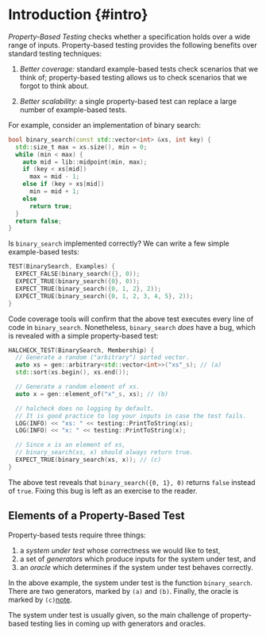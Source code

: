 # Introduction {#intro}

_Property-Based Testing_ checks whether a specification holds over a wide range of inputs. Property-based testing provides the following benefits over standard testing techniques:

1. _Better coverage:_ standard example-based tests check scenarios that we think of; property-based testing allows us to check scenarios that we forgot to think about.

2. _Better scalability:_ a single property-based test can replace a large number of example-based tests.

For example, consider an implementation of binary search:

```cpp
bool binary_search(const std::vector<int> &xs, int key) {
  std::size_t max = xs.size(), min = 0;
  while (min < max) {
    auto mid = lib::midpoint(min, max);
    if (key < xs[mid])
      max = mid - 1;
    else if (key > xs[mid])
      min = mid + 1;
    else
      return true;
  }
  return false;
}
```

Is `binary_search` implemented correctly? We can write a few simple example-based tests:

```cpp
TEST(BinarySearch, Examples) {
  EXPECT_FALSE(binary_search({}, 0));
  EXPECT_TRUE(binary_search({0}, 0));
  EXPECT_TRUE(binary_search({0, 1, 2}, 2));
  EXPECT_TRUE(binary_search({0, 1, 2, 3, 4, 5}, 2));
}
```

Code coverage tools will confirm that the above test executes every line of code in `binary_search`. Nonetheless, `binary_search` _does_ have a bug, which is revealed with a simple property-based test:

```cpp
HALCHECK_TEST(BinarySearch, Membership) {
  // Generate a random ("arbitrary") sorted vector.
  auto xs = gen::arbitrary<std::vector<int>>("xs"_s); // (a)
  std::sort(xs.begin(), xs.end());

  // Generate a random element of xs.
  auto x = gen::element_of("x"_s, xs); // (b)

  // halcheck does no logging by default.
  // It is good practice to log your inputs in case the test fails.
  LOG(INFO) << "xs: " << testing::PrintToString(xs);
  LOG(INFO) << "x: " << testing::PrintToString(x);

  // Since x is an element of xs,
  // binary_search(xs, x) should always return true.
  EXPECT_TRUE(binary_search(xs, x)); // (c)
}
```

The above test reveals that `binary_search({0, 1}, 0)` returns `false` instead of `true`. Fixing this bug is left as an exercise to the reader.

## Elements of a Property-Based Test

Property-based tests require three things:

1. a _system under test_ whose correctness we would like to test,
2. a set of _generators_ which produce inputs for the system under test, and
3. an _oracle_ which determines if the system under test behaves correctly.

In the above example, the system under test is the function `binary_search`. There are two generators, marked by `(a)` and `(b)`. Finally, the oracle is marked by `(c)`[note].

The system under test is usually given, so the main challenge of property-based testing lies in coming up with generators and oracles.

[note]: . "Oracles need not be explicit. Sometimes you just want to test that a piece of code does not crash."
